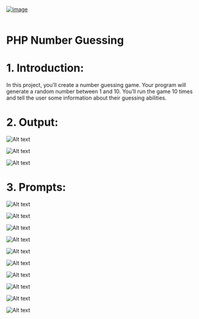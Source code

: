 [![image](https://user-images.githubusercontent.com/82598726/175697552-f960b057-9e97-4c3e-a3e2-f2b5f7876de9.png)](https://www.codecademy.com/paths/php-skill/tracks/php-conditionals-and-logic/modules/learn-php-booleans-and-comparison-operators-sp/projects/php-number-guessing)
<br><br>


# PHP Number Guessing

# 1. Introduction:
In this project, you’ll create a number guessing game. Your program will generate a random number between 1 and 10. You’ll run the game 10 times and tell the user some information about their guessing abilities.

# 2. Output:

![Alt text](image.png)

![Alt text](image-1.png)

![Alt text](image-2.png)



# 3. Prompts:

![Alt text](image-3.png)

![Alt text](image-4.png)

![Alt text](image-5.png)

![Alt text](image-6.png)

![Alt text](image-7.png)

![Alt text](image-8.png)

![Alt text](image-9.png)

![Alt text](image-10.png)

![Alt text](image-11.png)

![Alt text](image-12.png)








